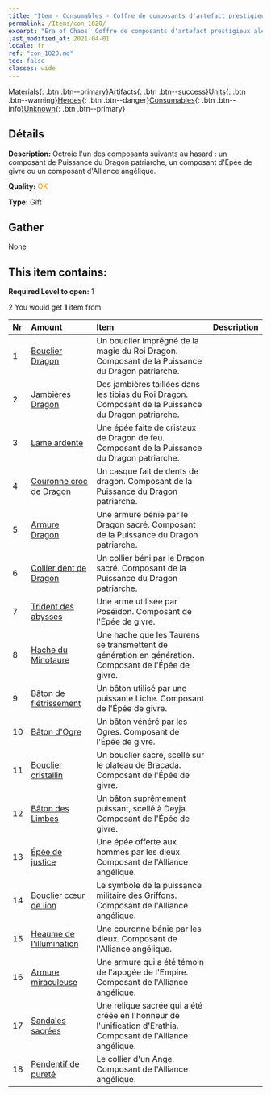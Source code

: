 ```yaml
---
title: "Item - Consumables - Coffre de composants d'artefact prestigieux aléatoire"
permalink: /Items/con_1820/
excerpt: "Era of Chaos  Coffre de composants d'artefact prestigieux aléatoire"
last_modified_at: 2021-04-01
locale: fr
ref: "con_1820.md"
toc: false
classes: wide
---
```

 [Materials](/fr/Items/){: .btn .btn--primary}[Artifacts](/fr/Items/Artifacts/){: .btn .btn--success}[Units](/fr/Items/Units/){: .btn .btn--warning}[Heroes](/fr/Items/Heroes/){: .btn .btn--danger}[Consumables](/fr/Items/Consumables/){: .btn .btn--info}[Unknown](/fr/Items/Unknown/){: .btn .btn--primary}

## Détails
 **Description:** Octroie l'un des composants suivants au hasard : un composant de Puissance du Dragon patriarche, un composant d'Épée de givre ou un composant d'Alliance angélique.

 **Quality:** <span style="color: #FF8C00">OK</span>

 **Type:** Gift

## Gather

  None

## This item contains:

 **Required Level to open:** 1

 2 You would get **1** item  from:

  | Nr | Amount |     Item    | Description |
  |:---|:-------|:------------|:-----------:|
  | 1 | [Bouclier Dragon](/fr/Items/art_144/) | Un bouclier imprégné de la magie du Roi Dragon. Composant de la Puissance du Dragon patriarche. | 
  | 2 | [Jambières Dragon](/fr/Items/art_145/) | Des jambières taillées dans les tibias du Roi Dragon. Composant de la Puissance du Dragon patriarche. | 
  | 3 | [Lame ardente](/fr/Items/art_146/) | Une épée faite de cristaux de Dragon de feu. Composant de la Puissance du Dragon patriarche. | 
  | 4 | [Couronne croc de Dragon](/fr/Items/art_147/) | Un casque fait de dents de dragon. Composant de la Puissance du Dragon patriarche. | 
  | 5 | [Armure Dragon](/fr/Items/art_148/) | Une armure bénie par le Dragon sacré. Composant de la Puissance du Dragon patriarche. | 
  | 6 | [Collier dent de Dragon](/fr/Items/art_149/) | Un collier béni par le Dragon sacré. Composant de la Puissance du Dragon patriarche. | 
  | 7 | [Trident des abysses](/fr/Items/art_160/) | Une arme utilisée par Poséidon. Composant de l'Épée de givre. | 
  | 8 | [Hache du Minotaure](/fr/Items/art_161/) | Une hache que les Taurens se transmettent de génération en génération. Composant de l'Épée de givre. | 
  | 9 | [Bâton de flétrissement](/fr/Items/art_162/) | Un bâton utilisé par une puissante Liche. Composant de l'Épée de givre. | 
  | 10 | [Bâton d'Ogre](/fr/Items/art_163/) | Un bâton vénéré par les Ogres. Composant de l'Épée de givre. | 
  | 11 | [Bouclier cristallin](/fr/Items/art_164/) | Un bouclier sacré, scellé sur le plateau de Bracada. Composant de l'Épée de givre. | 
  | 12 | [Bâton des Limbes](/fr/Items/art_165/) | Un bâton suprêmement puissant, scellé à Deyja. Composant de l'Épée de givre. | 
  | 13 | [Épée de justice](/fr/Items/art_150/) | Une épée offerte aux hommes par les dieux. Composant de l'Alliance angélique. | 
  | 14 | [Bouclier cœur de lion](/fr/Items/art_151/) | Le symbole de la puissance militaire des Griffons. Composant de l'Alliance angélique. | 
  | 15 | [Heaume de l'illumination](/fr/Items/art_152/) | Une couronne bénie par les dieux. Composant de l'Alliance angélique. | 
  | 16 | [Armure miraculeuse](/fr/Items/art_153/) | Une armure qui a été témoin de l'apogée de l'Empire. Composant de l'Alliance angélique. | 
  | 17 | [Sandales sacrées](/fr/Items/art_154/) | Une relique sacrée qui a été créée en l'honneur de l'unification d'Erathia. Composant de l'Alliance angélique. | 
  | 18 | [Pendentif de pureté](/fr/Items/art_155/) | Le collier d'un Ange. Composant de l'Alliance angélique. | 
